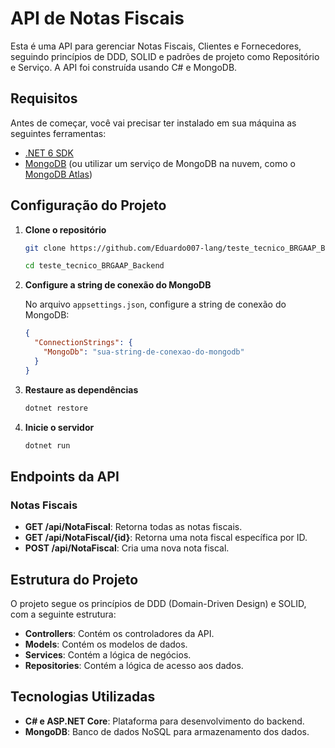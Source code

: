 # API de Notas Fiscais

Esta é uma API para gerenciar Notas Fiscais, Clientes e Fornecedores, seguindo princípios de DDD, SOLID e padrões de projeto como Repositório e Serviço. A API foi construída usando C# e MongoDB.

## Requisitos

Antes de começar, você vai precisar ter instalado em sua máquina as seguintes ferramentas:

- [.NET 6 SDK](https://dotnet.microsoft.com/download/dotnet/6.0)
- [MongoDB](https://www.mongodb.com/try/download/community) (ou utilizar um serviço de MongoDB na nuvem, como o [MongoDB Atlas](https://www.mongodb.com/cloud/atlas))

## Configuração do Projeto

1. **Clone o repositório**

    ```bash
    git clone https://github.com/Eduardo007-lang/teste_tecnico_BRGAAP_Backend.git

    cd teste_tecnico_BRGAAP_Backend
    ```

2. **Configure a string de conexão do MongoDB**

    No arquivo `appsettings.json`, configure a string de conexão do MongoDB:

    ```json
    {
      "ConnectionStrings": {
        "MongoDb": "sua-string-de-conexao-do-mongodb"
      }
    }
    ```

3. **Restaure as dependências**

    ```bash
    dotnet restore
    ```

4. **Inicie o servidor**

    ```bash
    dotnet run
    ```

## Endpoints da API

### Notas Fiscais

- **GET /api/NotaFiscal**: Retorna todas as notas fiscais.
- **GET /api/NotaFiscal/{id}**: Retorna uma nota fiscal específica por ID.
- **POST /api/NotaFiscal**: Cria uma nova nota fiscal.


## Estrutura do Projeto

O projeto segue os princípios de DDD (Domain-Driven Design) e SOLID, com a seguinte estrutura:

- **Controllers**: Contém os controladores da API.
- **Models**: Contém os modelos de dados.
- **Services**: Contém a lógica de negócios.
- **Repositories**: Contém a lógica de acesso aos dados.

## Tecnologias Utilizadas

- **C# e ASP.NET Core**: Plataforma para desenvolvimento do backend.
- **MongoDB**: Banco de dados NoSQL para armazenamento dos dados.
